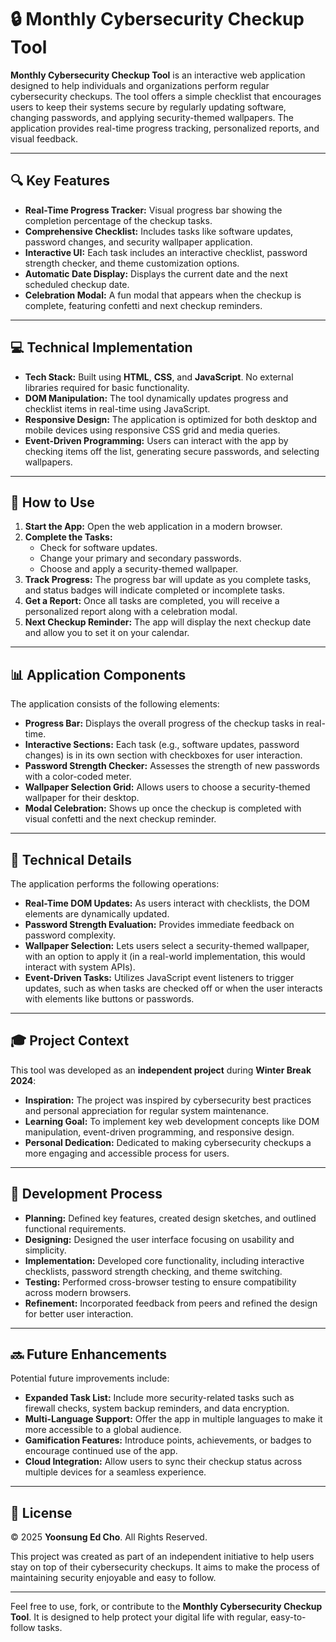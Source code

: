 # 🔒 Monthly Cybersecurity Checkup Tool

**Monthly Cybersecurity Checkup Tool** is an interactive web application designed to help individuals and organizations perform regular cybersecurity checkups. The tool offers a simple checklist that encourages users to keep their systems secure by regularly updating software, changing passwords, and applying security-themed wallpapers. The application provides real-time progress tracking, personalized reports, and visual feedback.

---

## 🔍 Key Features

- **Real-Time Progress Tracker:** Visual progress bar showing the completion percentage of the checkup tasks.
- **Comprehensive Checklist:** Includes tasks like software updates, password changes, and security wallpaper application.
- **Interactive UI:** Each task includes an interactive checklist, password strength checker, and theme customization options.
- **Automatic Date Display:** Displays the current date and the next scheduled checkup date.
- **Celebration Modal:** A fun modal that appears when the checkup is complete, featuring confetti and next checkup reminders.

---

## 💻 Technical Implementation

- **Tech Stack:** Built using **HTML**, **CSS**, and **JavaScript**. No external libraries required for basic functionality.
- **DOM Manipulation:** The tool dynamically updates progress and checklist items in real-time using JavaScript.
- **Responsive Design:** The application is optimized for both desktop and mobile devices using responsive CSS grid and media queries.
- **Event-Driven Programming:** Users can interact with the app by checking items off the list, generating secure passwords, and selecting wallpapers.

---

## 🚀 How to Use

1. **Start the App:** Open the web application in a modern browser.
2. **Complete the Tasks:**
   - Check for software updates.
   - Change your primary and secondary passwords.
   - Choose and apply a security-themed wallpaper.
3. **Track Progress:** The progress bar will update as you complete tasks, and status badges will indicate completed or incomplete tasks.
4. **Get a Report:** Once all tasks are completed, you will receive a personalized report along with a celebration modal.
5. **Next Checkup Reminder:** The app will display the next checkup date and allow you to set it on your calendar.

---

## 📊 Application Components

The application consists of the following elements:

- **Progress Bar:** Displays the overall progress of the checkup tasks in real-time.
- **Interactive Sections:** Each task (e.g., software updates, password changes) is in its own section with checkboxes for user interaction.
- **Password Strength Checker:** Assesses the strength of new passwords with a color-coded meter.
- **Wallpaper Selection Grid:** Allows users to choose a security-themed wallpaper for their desktop.
- **Modal Celebration:** Shows up once the checkup is completed with visual confetti and the next checkup reminder.

---

## 🔧 Technical Details

The application performs the following operations:

- **Real-Time DOM Updates:** As users interact with checklists, the DOM elements are dynamically updated.
- **Password Strength Evaluation:** Provides immediate feedback on password complexity.
- **Wallpaper Selection:** Lets users select a security-themed wallpaper, with an option to apply it (in a real-world implementation, this would interact with system APIs).
- **Event-Driven Tasks:** Utilizes JavaScript event listeners to trigger updates, such as when tasks are checked off or when the user interacts with elements like buttons or passwords.

---

## 🎓 Project Context

This tool was developed as an **independent project** during **Winter Break 2024**:

- **Inspiration:** The project was inspired by cybersecurity best practices and personal appreciation for regular system maintenance.
- **Learning Goal:** To implement key web development concepts like DOM manipulation, event-driven programming, and responsive design.
- **Personal Dedication:** Dedicated to making cybersecurity checkups a more engaging and accessible process for users.

---

## 💾 Development Process

- **Planning:** Defined key features, created design sketches, and outlined functional requirements.
- **Designing:** Designed the user interface focusing on usability and simplicity.
- **Implementation:** Developed core functionality, including interactive checklists, password strength checking, and theme switching.
- **Testing:** Performed cross-browser testing to ensure compatibility across modern browsers.
- **Refinement:** Incorporated feedback from peers and refined the design for better user interaction.

---

## 🔜 Future Enhancements

Potential future improvements include:

- **Expanded Task List:** Include more security-related tasks such as firewall checks, system backup reminders, and data encryption.
- **Multi-Language Support:** Offer the app in multiple languages to make it more accessible to a global audience.
- **Gamification Features:** Introduce points, achievements, or badges to encourage continued use of the app.
- **Cloud Integration:** Allow users to sync their checkup status across multiple devices for a seamless experience.

---

## 📝 License

© 2025 **Yoonsung Ed Cho**. All Rights Reserved.

This project was created as part of an independent initiative to help users stay on top of their cybersecurity checkups. It aims to make the process of maintaining security enjoyable and easy to follow.

---

Feel free to use, fork, or contribute to the **Monthly Cybersecurity Checkup Tool**. It is designed to help protect your digital life with regular, easy-to-follow tasks.
